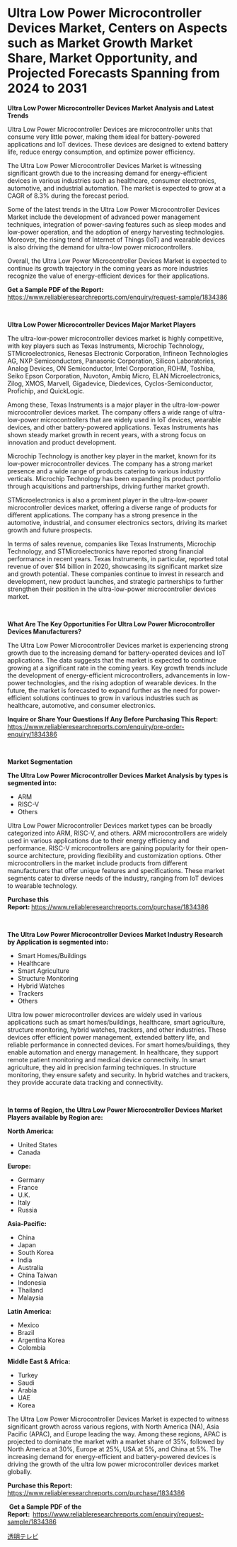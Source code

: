 <p><h1>Ultra Low Power Microcontroller Devices Market, Centers on Aspects such as Market Growth Market Share, Market Opportunity, and Projected Forecasts Spanning from 2024 to 2031</h1></p><p><strong>Ultra Low Power Microcontroller Devices Market Analysis and Latest Trends</strong></p>
<p><p>Ultra Low Power Microcontroller Devices are microcontroller units that consume very little power, making them ideal for battery-powered applications and IoT devices. These devices are designed to extend battery life, reduce energy consumption, and optimize power efficiency.</p><p>The Ultra Low Power Microcontroller Devices Market is witnessing significant growth due to the increasing demand for energy-efficient devices in various industries such as healthcare, consumer electronics, automotive, and industrial automation. The market is expected to grow at a CAGR of 8.3% during the forecast period.</p><p>Some of the latest trends in the Ultra Low Power Microcontroller Devices Market include the development of advanced power management techniques, integration of power-saving features such as sleep modes and low-power operation, and the adoption of energy harvesting technologies. Moreover, the rising trend of Internet of Things (IoT) and wearable devices is also driving the demand for ultra-low power microcontrollers.</p><p>Overall, the Ultra Low Power Microcontroller Devices Market is expected to continue its growth trajectory in the coming years as more industries recognize the value of energy-efficient devices for their applications.</p></p>
<p><strong>Get a Sample PDF of the Report:&nbsp;</strong> <a href="https://www.reliableresearchreports.com/enquiry/request-sample/1834386">https://www.reliableresearchreports.com/enquiry/request-sample/1834386</a></p>
<p>&nbsp;</p>
<p><strong>Ultra Low Power Microcontroller Devices Major Market Players</strong></p>
<p><p>The ultra-low-power microcontroller devices market is highly competitive, with key players such as Texas Instruments, Microchip Technology, STMicroelectronics, Renesas Electronic Corporation, Infineon Technologies AG, NXP Semiconductors, Panasonic Corporation, Silicon Laboratories, Analog Devices, ON Semiconductor, Intel Corporation, ROHM, Toshiba, Seiko Epson Corporation, Nuvoton, Ambiq Micro, ELAN Microelectronics, Zilog, XMOS, Marvell, Gigadevice, Diedevices, Cyclos-Semiconductor, Profichip, and QuickLogic.</p><p>Among these, Texas Instruments is a major player in the ultra-low-power microcontroller devices market. The company offers a wide range of ultra-low-power microcontrollers that are widely used in IoT devices, wearable devices, and other battery-powered applications. Texas Instruments has shown steady market growth in recent years, with a strong focus on innovation and product development.</p><p>Microchip Technology is another key player in the market, known for its low-power microcontroller devices. The company has a strong market presence and a wide range of products catering to various industry verticals. Microchip Technology has been expanding its product portfolio through acquisitions and partnerships, driving further market growth.</p><p>STMicroelectronics is also a prominent player in the ultra-low-power microcontroller devices market, offering a diverse range of products for different applications. The company has a strong presence in the automotive, industrial, and consumer electronics sectors, driving its market growth and future prospects.</p><p>In terms of sales revenue, companies like Texas Instruments, Microchip Technology, and STMicroelectronics have reported strong financial performance in recent years. Texas Instruments, in particular, reported total revenue of over $14 billion in 2020, showcasing its significant market size and growth potential. These companies continue to invest in research and development, new product launches, and strategic partnerships to further strengthen their position in the ultra-low-power microcontroller devices market.</p></p>
<p>&nbsp;</p>
<p><strong>What Are The Key Opportunities For Ultra Low Power Microcontroller Devices Manufacturers?</strong></p>
<p><p>The Ultra Low Power Microcontroller Devices market is experiencing strong growth due to the increasing demand for battery-operated devices and IoT applications. The data suggests that the market is expected to continue growing at a significant rate in the coming years. Key growth trends include the development of energy-efficient microcontrollers, advancements in low-power technologies, and the rising adoption of wearable devices. In the future, the market is forecasted to expand further as the need for power-efficient solutions continues to grow in various industries such as healthcare, automotive, and consumer electronics.</p></p>
<p><strong>Inquire or Share Your Questions If Any Before Purchasing This Report:</strong> <a href="https://www.reliableresearchreports.com/enquiry/pre-order-enquiry/1834386">https://www.reliableresearchreports.com/enquiry/pre-order-enquiry/1834386</a></p>
<p>&nbsp;</p>
<p><strong>Market Segmentation</strong></p>
<p><strong>The Ultra Low Power Microcontroller Devices Market Analysis by types is segmented into:</strong></p>
<p><ul><li>ARM</li><li>RISC-V</li><li>Others</li></ul></p>
<p><p>Ultra Low Power Microcontroller Devices market types can be broadly categorized into ARM, RISC-V, and others. ARM microcontrollers are widely used in various applications due to their energy efficiency and performance. RISC-V microcontrollers are gaining popularity for their open-source architecture, providing flexibility and customization options. Other microcontrollers in the market include products from different manufacturers that offer unique features and specifications. These market segments cater to diverse needs of the industry, ranging from IoT devices to wearable technology.</p></p>
<p><strong>Purchase this Report:&nbsp;</strong><a href="https://www.reliableresearchreports.com/purchase/1834386">https://www.reliableresearchreports.com/purchase/1834386</a></p>
<p>&nbsp;</p>
<p><strong>The Ultra Low Power Microcontroller Devices Market Industry Research by Application is segmented into:</strong></p>
<p><ul><li>Smart Homes/Buildings</li><li>Healthcare</li><li>Smart Agriculture</li><li>Structure Monitoring</li><li>Hybrid Watches</li><li>Trackers</li><li>Others</li></ul></p>
<p><p>Ultra low power microcontroller devices are widely used in various applications such as smart homes/buildings, healthcare, smart agriculture, structure monitoring, hybrid watches, trackers, and other industries. These devices offer efficient power management, extended battery life, and reliable performance in connected devices. For smart homes/buildings, they enable automation and energy management. In healthcare, they support remote patient monitoring and medical device connectivity. In smart agriculture, they aid in precision farming techniques. In structure monitoring, they ensure safety and security. In hybrid watches and trackers, they provide accurate data tracking and connectivity.</p></p>
<p>&nbsp;</p>
<p><strong>In terms of Region, the Ultra Low Power Microcontroller Devices Market Players available by Region are:</strong></p>
<p>
    <p> <strong> North America: </strong>
        <ul>
            <li>United States</li>
            <li>Canada</li>
        </ul>
        </p> 
    <p> <strong> Europe: </strong>
        <ul>
            <li>Germany</li>
            <li>France</li>
            <li>U.K.</li>
            <li>Italy</li>
            <li>Russia</li>
        </ul>
        </p> 
    <p> <strong> Asia-Pacific: </strong>
        <ul>
            <li>China</li>
            <li>Japan</li>
            <li>South Korea</li>
            <li>India</li>
            <li>Australia</li>
            <li>China Taiwan</li>
            <li>Indonesia</li>
            <li>Thailand</li>
            <li>Malaysia</li>
        </ul>
        </p> 
    <p> <strong> Latin America: </strong>
        <ul>
            <li>Mexico</li>
            <li>Brazil</li>
            <li>Argentina Korea</li>
            <li>Colombia</li>
        </ul>
        </p> 
    <p> <strong> Middle East & Africa: </strong>
        <ul>
            <li>Turkey</li>
            <li>Saudi</li>
            <li>Arabia</li>
            <li>UAE</li>
            <li>Korea</li>
        </ul>
    </p>
    </p>
<p><p>The Ultra Low Power Microcontroller Devices Market is expected to witness significant growth across various regions, with North America (NA), Asia Pacific (APAC), and Europe leading the way. Among these regions, APAC is projected to dominate the market with a market share of 35%, followed by North America at 30%, Europe at 25%, USA at 5%, and China at 5%. The increasing demand for energy-efficient and battery-powered devices is driving the growth of the ultra low power microcontroller devices market globally.</p></p>
<p><strong>Purchase this Report: </strong><a href="https://www.reliableresearchreports.com/purchase/1834386">https://www.reliableresearchreports.com/purchase/1834386</a></p>
<p>&nbsp;<strong>Get a Sample PDF of the Report:&nbsp;&nbsp;</strong><a href="https://www.reliableresearchreports.com/enquiry/request-sample/1834386">https://www.reliableresearchreports.com/enquiry/request-sample/1834386</a></p>
<p><strong></strong></p>
<p><p><a href="https://github.com/oqoeusbvpadwjs08/Market-Research-Report-List-1/blob/main/573781313571.md">透明テレビ</a></p></p>